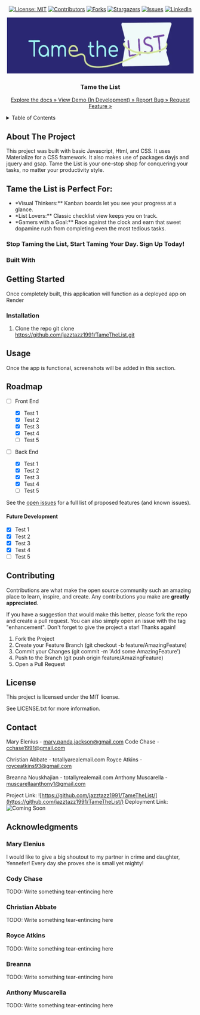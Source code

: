 <div align="center">

  <!-- Add badges using the following format: -->
  <!-- ![Name](urlToShieldHere)(urlToGithubHere) -->

[![License: MIT](https://img.shields.io/badge/License-MIT-yellow.svg)](https://opensource.org/licenses/MIT)
[![Contributors](https://img.shields.io/github/contributors/jazztazz1991/TameTheList.svg?style=plastic&logo=appveyor)](https://github.com/jazztazz1991/TameTheList/graphs/contributors)
[![Forks](https://img.shields.io/github/forks/jazztazz1991/TameTheList.svg?style=plastic&logo=appveyor)](https://github.com/jazztazz1991/TameTheList/network/members)
[![Stargazers](https://img.shields.io/github/stars/jazztazz1991/TameTheList.svg?style=plastic&logo=appveyor)](https://github.com/jazztazz1991/TameTheList/stargazers)
[![Issues](https://img.shields.io/github/issues/jazztazz1991/TameTheList.svg?style=plastic&logo=appveyor)](https://github.com/jazztazz1991/TameTheList/issues)
[![LinkedIn](https://img.shields.io/badge/-LinkedIn-black.svg?style=plastic&logo=appveyor&logo=linkedin&colorB=555)](https://linkedin.com/in/jazztazz1991)

</div>

<!-- PROJECT LOGO -->

<div align="center">
  <a href="https://github.com/jazztazz1991/TameTheList">
    <img src="./client/public/logo.jpg" alt="Logo" width="500" height="150">
  </a>

<h3 align="center">Tame the List</h3>

  <p align="center">
    <a href="https://github.com/jazztazz1991/TameTheList">Explore the docs » </a>
    <a href="https://github.com/jazztazz1991/TameTheList">View Demo (In Development) » </a>
    <a href="https://github.com/jazztazz1991/TameTheList/issues">Report Bug » </a>
    <a href="https://github.com/jazztazz1991/TameTheList/issues">Request Feature » </a>
  </p>
</div>

<!-- TABLE OF CONTENTS -->
<details>
  <summary>Table of Contents</summary>
  <ol>
    <li>
      <a href="#about-the-project">About The Project</a>
      <ul>
        <li><a href="#built-with">Built With</a></li>
      </ul>
    </li>
    <li>
      <a href="#getting-started">Getting Started</a>
      <ul>
        <li><a href="#installation">Installation</a></li>
      </ul>
    </li>
    <li><a href="#usage">Usage</a></li>
    <li><a href="#roadmap">Roadmap</a></li>
    <li><a href="#contributing">Contributing</a></li>
    <li><a href="#license">License</a></li>
    <li><a href="#contact">Contact</a></li>
    <li><a href="#acknowledgments">Acknowledgments</a></li>
  </ol>
</details>

<!-- ABOUT THE PROJECT -->

## About The Project

<!-- Add screenshots using the following format: -->
<!-- ![Screenshot alt description](directPathOfScreenshots) -->
<!-- TODO: ADD SCREENSHOTS -->

This project was built with basic Javascript, Html, and CSS.
It uses Materialize for a CSS framework.
It also makes use of packages dayjs and jquery and gsap.
Tame the List is your one-stop shop for conquering your tasks, no matter your productivity style.

## Tame the List is Perfect For:

- \*Visual Thinkers:\*\* Kanban boards let you see your progress at a glance.
- \*List Lovers:\*\* Classic checklist view keeps you on track.
- \*Gamers with a Goal:\*\* Race against the clock and earn that sweet dopamine rush from completing even the most tedious tasks.

### Stop Taming the List, Start Taming Your Day. Sign Up Today!

### Built With

<!-- TODO: TECH -->
<!--  Concurrently, Bcrypt, Body-Parser, Cors, Dotenv, Express, form-data, joi, mongodb, mongoose, node, nodemon, axios, jw-cookie, mdi-react, Tailwind, React, Eslint, Vite, -->

<div align="center">

<!-- [![GSAP](https://img.shields.io/badge/Package-GSAP-ff8000?style=plastic&logo=greensock&logoWidth=10)](https://https://greensock.com/gsap/)
[![jQuery](https://img.shields.io/badge/Framework-jQuery-ffff00?style=plastic&logo=jQuery&logoWidth=10)](hhttps://api.jquery.com/)
[![Materialize](https://img.shields.io/badge/Framework-Materialize-80ff00?style=plastic&logo=#757575&logoWidth=10)](https://materializecss.com/)
[![Javascript](https://img.shields.io/badge/Language-JavaScript-ff0000?style=plastic&logo=JavaScript&logoWidth=10)](https://javascript.info/)
[![CSS](https://img.shields.io/badge/Tool-CSS-ff8000?style=plastic&logo=css3&logoWidth=10)](https://developer.mozilla.org/en-US/docs/Web/CSS)
[![Node.js](https://img.shields.io/badge/Framework-Node.js-ff0000?style=plastic&logo=Node.js&logoWidth=10)](https://nodejs.org/en/)
[![npm](https://img.shields.io/badge/Tools-npm-ff0000?style=plastic&logo=npm&logoWidth=10)](https://www.npmjs.com/)
[![VS Code](https://img.shields.io/badge/IDE-VSCode-ff0000?style=plastic&logo=VisualStudioCode&logoWidth=10)](https://code.visualstudio.com/docs) -->

</div>

<!-- GETTING STARTED -->

## Getting Started

Once completely built, this application will function as a deployed app on Render

### Installation

1. Clone the repo
   git clone https://github.com/jazztazz1991/TameTheList.git

<!-- USAGE EXAMPLES -->

## Usage

Once the app is functional, screenshots will be added in this section.

<!-- ROADMAP -->

## Roadmap

- [ ] Front End

  - [x] Test 1
  - [x] Test 2
  - [x] Test 3
  - [x] Test 4
  - [ ] Test 5

- [ ] Back End
  - [x] Test 1
  - [x] Test 2
  - [x] Test 3
  - [x] Test 4
  - [ ] Test 5

See the [open issues](https://github.com/jazztazz1991/TameTheList/issues) for a full list of proposed features (and known issues).

#### Future Development

- [x] Test 1
- [x] Test 2
- [x] Test 3
- [x] Test 4
- [ ] Test 5

<!-- CONTRIBUTING -->

## Contributing

Contributions are what make the open source community such an amazing place to learn, inspire, and create. Any contributions you make are **greatly appreciated**.

If you have a suggestion that would make this better, please fork the repo and create a pull request. You can also simply open an issue with the tag "enhancement".
Don't forget to give the project a star! Thanks again!

1. Fork the Project
2. Create your Feature Branch (git checkout -b feature/AmazingFeature)
3. Commit your Changes (git commit -m 'Add some AmazingFeature')
4. Push to the Branch (git push origin feature/AmazingFeature)
5. Open a Pull Request

<!-- LICENSE -->

## License

This project is licensed under the MIT license.

See LICENSE.txt for more information.

<!-- CONTACT -->

## Contact

Mary Elenius - mary.panda.jackson@gmail.com
Code Chase - cchase1991@gmail.com

<!-- TODO: Add Christian's email -->

Christian Abbate - totallyarealemail.com
Royce Atkins - royceatkins93@gmail.com

<!-- TODO: Add Bree's email -->

Breanna Nouskhajian - totallyrealemail.com
Anthony Muscarella - muscarellaanthony1@gmail.com

Project Link: ![https://github.com/jazztazz1991/TameTheList/](https://github.com/jazztazz1991/TameTheList/)
Deployment Link: ![Coming Soon](https://github.com/jazztazz1991/TameTheList/)

<!-- ACKNOWLEDGMENTS -->

## Acknowledgments

### Mary Elenius

I would like to give a big shoutout to my partner in crime and daughter, Yennefer! Every day she proves she is small yet mighty!

### Cody Chase

TODO: Write something tear-entincing here

### Christian Abbate

TODO: Write something tear-entincing here

### Royce Atkins

TODO: Write something tear-entincing here

### Breanna

TODO: Write something tear-entincing here

### Anthony Muscarella

TODO: Write something tear-entincing here
